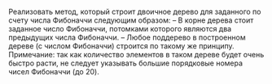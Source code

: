 Реализовать метод, который строит двоичное дерево для заданного по счету числа
Фибоначчи следующим образом:
– В корне дерева стоит заданное число Фибоначчи, потомками которого являются
два предыдущих числа Фибоначчи.
– Любое поддерево в построенном дереве (с числом Фибоначчи) строится по такому
же принципу.
Примечание: так как количество элементов в таком дереве будет очень быстро расти, не
следует указывать большие порядковые номера чисел Фибоначчи (до 20).
